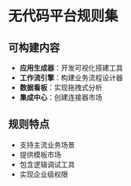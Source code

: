 # 无代码平台规则集

## 可构建内容

* **应用生成器**：开发可视化搭建工具
* **工作流引擎**：构建业务流程设计器
* **数据看板**：实现拖拽式分析
* **集成中心**：创建连接器市场

## 规则特点

- 支持主流业务场景
- 提供模板市场
- 包含逻辑调试工具
- 实现企业级权限
